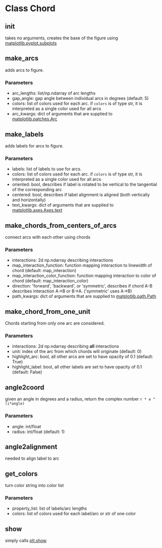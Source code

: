 # Class Chord
## __init__
takes no arguments, creates the base of the figure using [matplotlib.pyplot.subplots](https://matplotlib.org/stable/api/_as_gen/matplotlib.pyplot.subplots.html)

## make_arcs
adds arcs to figure.
### Parameters
- arc_lengths: list/np.ndarray of arc lengths
- gap_angle: gap angle between individual arcs in degrees (default: 5)
- colors: list of colors used for each arc. if `colors` is of type str, it is interpreted as a single color used for all arcs
- arc_kwargs: dict of arguments that are supplied to [matplotlib.patches.Arc](https://matplotlib.org/stable/api/_as_gen/matplotlib.patches.Arc.html)

## make_labels
adds labels for arcs to figure.
### Parameters
- labels: list of labels to use for arcs. 
- colors: list of colors used for each arc. if `colors` is of type str, it is interpreted as a single color used for all arcs
- oriented: bool, describes if label is rotated to be vertical to the tangential of the corresponding arc
- centered: bool, describes if label alignment is aligned (both vertically and horizontally)
- text_kwargs: dict of arguments that are supplied to [matplotlib.axes.Axes.text](https://matplotlib.org/stable/api/_as_gen/matplotlib.axes.Axes.text.html)

## make_chords_from_centers_of_arcs
connect arcs with each other using chords
### Parameters
- interactions: 2d np.ndarray describing interactions
- map_interaction_function: function mapping interaction to linewidth of chord (default: map_interaction)
- map_interaction_color_function: function mapping interaction to color of chord (default: map_interaction_color)
- direction: 'forward', 'backward', or 'symmetric', describes if chord A-B describes interaction A->B or B->A. ('symmetric' uses A->B)
- path_kwargs: dict of arguments that are supplied to [matplotlib.path.Path](https://matplotlib.org/stable/api/path_api.html#matplotlib.path.Path)

## make_chord_from_one_unit
Chords starting from only one arc are considered. 
### Parameters
- interactions: 2d np.ndarray describing **all** interactions
- unit: index of the arc from which chords will originate (default: 0)
- highlight_arc: bool, all other arcs are set to have opacity of 0.1 (default: True)
- highlight_label: bool, all other labels are set to have opacity of 0.1 (default: False)

## angle2coord
given an angle in degrees and a radius, return the complex number `r * e ^ (i*angle)`
### Parameters
- angle: int/float
- radius: int/float (default: 1)

## angle2alignment
needed to align label to arc

## get_colors
turn color string into color list
### Parameters
- property_list: list of labels/arc lengths
- colors: list of colors used for each label/arc or str of one color

## show
simply calls [plt.show](https://matplotlib.org/stable/api/_as_gen/matplotlib.pyplot.show.html)
